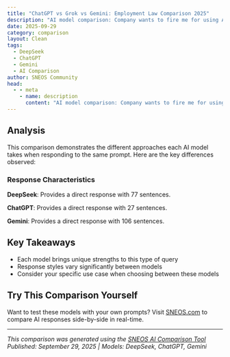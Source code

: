 ```yaml
---
title: "ChatGPT vs Grok vs Gemini: Employment Law Comparison 2025"
description: "AI model comparison: Company wants to fire me for using AI at work. What are my legal rights?..."
date: 2025-09-29
category: comparison
layout: Clean
tags:
  - DeepSeek
  - ChatGPT
  - Gemini
  - AI Comparison
author: SNEOS Community
head:
  - - meta
    - name: description
      content: "AI model comparison: Company wants to fire me for using AI at work. What are my legal rights?..."
---
```


<ChatComparison
  title="ChatGPT vs Grok vs Gemini: Employment Law Comparison 2025"
  prompt="Company wants to fire me for using AI at work. What are my legal rights?"
  :responses='{
    "DeepSeek": "Of course. This is a complex and rapidly evolving area of employment law. The short answer is that your legal rights depend heavily on the specific circumstances and the laws in your location.\n\n**Disclaimer:** I am an AI assistant and cannot provide legal advice. This information is for educational purposes only. You should consult with an experienced employment lawyer in your jurisdiction for advice on your specific situation.\n\nHere is a breakdown of the key factors that will determine your legal rights if your company wants to fire you for using AI at work.\n\n### 1. The Most Critical Factor: Company Policy\n\nThis is the first place you need to look. Your rights are largely shaped by the rules your employer has set.\n\n*   **Does a clear policy exist?** Check your employee handbook, any acceptable use policy for technology, or any recent communications from the company about AI.\n    *   **If a policy explicitly forbids the use of AI tools:** Your employer has a very strong case for termination. You knowingly violated a company rule.\n    *   **If the policy is vague or non-existent:** Your position is much stronger. You can argue that you were not properly informed that using AI was a fireable offense. You might have been acting in what you believed was the company\u0027s best interest by using modern tools to improve efficiency.\n    *   **If you received prior warnings:** If you were previously warned about using AI and continued, the company\u0027s case for termination is stronger.\n\n### 2. The Nature of Your AI Use and the \u0022Why\u0022\n\n*Why* the company objects to your AI use is crucial. Their reasoning could fall into several categories, each with different legal implications:\n\n*   **Productivity/Time Misuse:** If you were using AI for personal tasks or to avoid work, this is typically grounds for a legitimate termination for performance or misconduct.\n*   **Data Security and Confidentiality:** This is a major concern for companies.\n    *   **Did you input confidential, proprietary, or sensitive company data (e.g., client lists, financial projections, source code) into a public AI tool?** If so, this is a serious violation, likely justifying termination \u0022for cause.\u0022 You may have violated data protection laws (like GDPR, CCPA) or confidentiality agreements you signed.\n*   **Quality of Work and Misrepresentation:** If the AI-generated work was substandard, contained errors (\u0022hallucinations\u0022), or was presented as your own original work in a way that harmed the company, this could be grounds for performance-based termination.\n*   **Violation of Third-Party Agreements:** If your company has contracts with clients that prohibit the use of third-party tools for their work, and you used AI, you put the company in breach of contract.\n\n### 3. Your Employment Status: At-Will vs. Contract\n\n*   **At-Will Employment (most common in the US):** In at-will employment states, an employer can fire you for any reason that is not illegal, or for no reason at all. They do **not** need to prove you did something \u0022fireable.\u0022 They just need a non-illegal reason.\n*   **Contractual Employment:** If you have an employment contract, it may specify the terms under which you can be terminated. The contract might require a specific process or only allow termination \u0022for cause.\u0022 You would need to review your contract carefully.\n\n### 4. Illegal Reasons for Termination (The Exceptions to \u0022At-Will\u0022)\n\nEven in at-will employment, it is illegal to fire someone for a discriminatory or retaliatory reason. Ask yourself:\n\n*   **Discrimination:** Was I fired because of my race, gender, religion, national origin, age (over 40), disability, or other protected characteristic? Using AI would be a pretext for an illegal motive.\n*   **Retaliation:** Did I complain about something illegal happening at work (whistleblowing), or did I assert a legally protected right (like requesting family or medical leave)? If the AI accusation came right after such an action, it could be seen as retaliatory.\n*   **Violation of Public Policy:** This is a narrower category, but it could include being fired for refusing to do something illegal or for performing a legal obligation (like jury duty).\n\n### Action Plan: What to Do Right Now\n\n1.  **Do Not Sign Anything Immediately.** If HR presents you with a termination agreement or severance package, do not sign it on the spot. Tell them you need time to review it. These documents often require you to waive your right to sue.\n2.  **Gather Evidence.**\n    *   Locate and save copies of all relevant company policies (employee handbook, AI guidelines).\n    *   Save any emails, chat messages, or performance reviews that mention your work or the use of AI. If you have praise for work that was AI-assisted, save that too.\n    *   Document all conversations about this issue, including who was present, what was said, and when it happened.\n3.  **Consult an Employment Lawyer.** This is the most important step. Bring all your evidence to a lawyer who can:\n    *   Assess the strength of your employer\u0027s case.\n    *   Determine if you might have a claim for wrongful termination (e.g., discrimination, retaliation, or violation of public policy).\n    *   Advise you on negotiating a severance package.\n    *   Inform you if you are eligible for unemployment benefits (if you are fired without \u0022misconduct,\u0022 you likely are).\n4.  **File for Unemployment.** If you are fired, apply for unemployment insurance benefits. If the company contests it, arguing you were fired for misconduct, you have the right to appeal that decision.\n\n### Summary Table\n\n| Scenario | Likely Legality of Termination |\n| :--- | :--- |\n| **You violated a clear, written policy against using AI.** | **Likely Legal** |\n| **You input confidential company data into a public AI.** | **Likely Legal** (and potentially a serious breach of contract/law) |\n| **There was no policy, and you used AI to improve work efficiency.** | **Potentially Unfair, but may be Legal** (in an at-will state). A lawyer can advise on negotiating leverage. |\n| **The reason given for AI use feels like a pretext for discrimination or retaliation.** | **Potentially Illegal** (You should strongly consider consulting a lawyer). |\n\nIn summary, your best defense is a clear understanding of company policy and the specific reason for your termination. Because this area is so new and fact-specific, getting professional legal counsel is essential to protecting your rights.",
    "ChatGPT": "I\u0027m sorry to hear about your situation. Your legal rights regarding being potentially fired for using AI at work can depend on several factors, including your location, your employment contract, company policies, and the specific circumstances of how you used AI. Here are some general considerations:\n\n1. **Employment At-Will vs. Contract**:  \n   - In many places, especially in the United States, employment is \u0022at-will,\u0022 meaning your employer can terminate you for any reason that is not illegal (or for no reason at all), unless you have a contract specifying otherwise.  \n   - If you have an employment contract or union agreement, it may provide more protections.\n\n2. **Company Policies**:  \n   - Check your employee handbook or any company policies regarding the use of technology, software, or AI tools. If using AI is explicitly prohibited or restricted, the company may have grounds for termination.  \n   - If there were unclear or no rules about using AI, you might argue the firing is unfair, though this can be difficult in at-will employment jurisdictions.\n\n3. **Nature of AI Use**:  \n   - Were you using AI tools to improve your productivity or complete tasks as part of your job?  \n   - Were you using AI in a way that violated confidentiality, intellectual property rights, or produced inaccurate or harmful work?\n\n4. **Discrimination or Retaliation**:  \n   - If you believe the firing is actually due to discrimination (e.g., race, gender, age) or retaliation (e.g., for reporting unethical practices), this could be illegal.\n\n5. **Privacy and Monitoring**:  \n   - Employers often have the right to monitor work activities on company devices. Using AI tools on company time or equipment might be subject to monitoring and policies about acceptable use.\n\n**What You Can Do**:  \n- **Review your employment agreement and company policies.**  \n- **Request a clear explanation from HR or management about the reasons for termination.**  \n- **Document all communications and any relevant evidence.**  \n- **Consider consulting an employment attorney who can advise based on your jurisdiction and specifics.**\n\nIf you provide your location or more details, I may be able to offer more tailored information.",
    "Gemini": "Okay, this is a complex situation, and your legal rights depend heavily on several factors.  Here\u0027s a breakdown of the issues, questions you need to consider, and steps you should take:\n\n**1.  Key Factors Determining Your Rights:**\n\n*   **Company Policy on AI Use:**  This is the MOST important factor.\n    *   **Was there a written policy?**  Does your company have a clear, written policy about the use of AI tools (like ChatGPT, Bard, etc.) at work?  A policy is *much* easier for a company to defend.\n    *   **Was the policy communicated to you?**  Even if a policy exists, were you made aware of it?  Did you sign an acknowledgement of the policy?  Was it in an employee handbook you received?\n    *   **What does the policy say?**  Does it prohibit all AI use?  Does it allow it with restrictions (e.g., only for certain tasks, only with approval, only with specific tools)?  Does it address confidentiality and data security concerns related to AI?  Is the policy clear and unambiguous? A vague policy is harder to enforce.\n    *   **Is the policy consistently enforced?**  Has the company allowed other employees to use AI tools without consequence?  Selective enforcement can weaken the company\u0027s justification for firing you.\n*   **Nature of Your Work \u0026 Your Job Description:**\n    *   **Does your job description mention AI or automation?**  If your role involves tasks that could be automated or enhanced by AI, it could complicate the situation.\n    *   **Were you hired for your specific skills, some of which you may have been able to replace or partially replace with AI use?**\n*   **How You Used AI:**\n    *   **Did you use AI ethically and responsibly?**  Did you use it to improve your work, increase efficiency, or generate new ideas?\n    *   **Did you input confidential company information into AI tools?**  This is a *major* red flag and a serious breach of trust, especially if the AI tool\u0027s terms of service grant the AI company rights to the data.  This could create significant legal and security risks for your employer.\n    *   **Did you represent AI-generated work as your own without attribution?**  This could be considered plagiarism or misrepresentation, which can be grounds for termination.\n    *   **Did your AI usage violate any laws or regulations?**  (e.g., data privacy laws, copyright laws).\n    *   **Did your AI usage lead to errors, inaccuracies, or other negative consequences for the company?**\n*   **Your Employment Contract (if applicable):**\n    *   **Do you have an employment contract?**  If so, what does it say about termination?  Are there specific grounds for termination listed?  Does it address intellectual property or confidential information?\n*   **Your State\u0027s Laws:**\n    *   **\u0022At-will\u0022 employment:**  Most U.S. states have \u0022at-will\u0022 employment, meaning you can be fired for any reason (or no reason) as long as it\u0027s not discriminatory or illegal.  However, even in at-will states, there are exceptions (see below).\n    *   **Exceptions to at-will employment:**\n        *   **Discrimination:**  You can\u0027t be fired based on your race, religion, gender, age, national origin, disability, or other protected characteristic.  If you believe your firing is a pretext for discrimination, you may have a strong case.\n        *   **Retaliation:** You can\u0027t be fired for reporting illegal activity (whistleblowing), filing a worker\u0027s compensation claim, or taking legally protected leave (e.g., FMLA).\n        *   **Breach of contract:**  If you have an employment contract, firing you in violation of the contract is illegal.\n        *   **Public policy exception:**  Some states recognize a \u0022public policy\u0022 exception to at-will employment.  This means you can\u0027t be fired for refusing to do something illegal or against public policy (e.g., refusing to falsify documents).\n        *   **Implied contract:**  In some cases, an implied contract can be created through company handbooks, policies, or verbal promises.  If these imply job security or specific termination procedures, it could limit the employer\u0027s ability to fire you.\n*   **Documentation:**\n    *   **Do you have any evidence to support your claims?**  This could include emails, memos, company policies, performance reviews, or witness statements.  Keep copies of everything.\n\n**2. Questions to Ask Yourself:**\n\n*   **What was the specific reason the company gave for firing you?** Get it in writing if possible.\n*   **Did you violate a clearly defined company policy?**\n*   **Did you use AI in a way that put the company at risk (e.g., data security breach)?**\n*   **Were you warned about your AI usage before being fired?**  A warning or performance improvement plan (PIP) would weaken your case.\n*   **Do you believe the real reason for your firing is something else (e.g., discrimination)?**\n*   **Have other employees used AI without being disciplined?**\n*   **What is your gut feeling?** Do you feel the reason they\u0027re giving is genuine?\n\n**3. Steps You Should Take:**\n\n*   **Document Everything:**  Keep a detailed record of everything that happened, including dates, times, conversations, and any relevant documents.  Back up your emails and any other electronic communication.\n*   **Review Company Policies:**  Carefully review your company\u0027s policies on AI usage, data security, and employee conduct.\n*   **Request a Written Explanation:** Ask your employer to provide a written explanation for your termination.\n*   **Consult with an Employment Lawyer:**  This is the most important step.  An employment lawyer can review your specific situation, advise you on your legal rights, and help you determine the best course of action.  Many offer free or low-cost initial consultations.  Search online for \u0022employment lawyer [your city/state]\u0022 or contact your local bar association for referrals.\n*   **Consider Filing for Unemployment:**  You are generally eligible for unemployment benefits unless you were fired for \u0022misconduct.\u0022  Whether using AI constitutes misconduct depends on the factors described above.  Consult with a lawyer before filing.\n*   **Negotiate a Severance Package (if offered):**  If your employer offers a severance package, have an attorney review it before you sign anything.  You may be able to negotiate better terms.\n*   **Don\u0027t Sign Anything Without Legal Advice:**  Do not sign any documents from your employer (e.g., a release of claims) without first consulting with an attorney.\n*    **Stay Professional:** It\u0027s understandable to be upset, but avoid angry outbursts or making negative statements about your former employer on social media. This can hurt your future job prospects and potentially damage any legal case you might have.\n\n**Examples of Possible Scenarios and Outcomes:**\n\n*   **Scenario 1: Clear Policy, Data Breach:**  The company has a clear policy prohibiting the use of AI tools for work purposes, and you input confidential customer data into ChatGPT, resulting in a data breach.  The company likely has a strong case for termination.\n*   **Scenario 2: No Policy, Improved Efficiency:** The company has no policy on AI, and you use AI tools to improve your efficiency and generate new ideas, with no negative consequences. The company may have a harder time justifying termination, especially if other employees are doing the same thing.\n*   **Scenario 3: Vague Policy, Pretext for Discrimination:** The company has a vague policy on AI, and you are fired for using it. However, you believe the real reason for your firing is discrimination based on your age or race. You may have a strong case for discrimination.\n\n**Important Considerations:**\n\n*   **Honesty:** Be honest with your lawyer about your AI usage and the circumstances surrounding your termination.\n*   **Timeliness:**  There are deadlines for filing legal claims, so don\u0027t delay in seeking legal advice.\n\n**Disclaimer:**  I am an AI chatbot and cannot provide legal advice. This information is for general educational purposes only and should not be considered a substitute for advice from a qualified attorney. You should consult with an attorney to discuss your specific legal situation.\n"
  }'
  published-date="15:05"
/>

## Analysis

This comparison demonstrates the different approaches each AI model takes when responding to the same prompt. Here are the key differences observed:

### Response Characteristics

**DeepSeek**: Provides a direct response with 77 sentences. 

**ChatGPT**: Provides a direct response with 27 sentences. 

**Gemini**: Provides a direct response with 106 sentences. 

## Key Takeaways

- Each model brings unique strengths to this type of query
- Response styles vary significantly between models
- Consider your specific use case when choosing between these models

## Try This Comparison Yourself

Want to test these models with your own prompts? Visit [SNEOS.com](https://sneos.com) to compare AI responses side-by-side in real-time.

---

*This comparison was generated using the [SNEOS AI Comparison Tool](https://sneos.com)*
*Published: September 29, 2025 | Models: DeepSeek, ChatGPT, Gemini*
